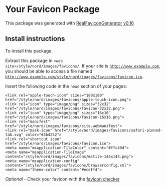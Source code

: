# Your Favicon Package

This package was generated with [RealFaviconGenerator](https://realfavicongenerator.net/) [v0.16](https://realfavicongenerator.net/change_log#v0.16)

## Install instructions

To install this package:

Extract this package in <code>&lt;web site&gt;/style/nord/images/favicons/</code>. If your site is <code>http://www.example.com</code>, you should be able to access a file named <code>http://www.example.com/style/nord/images/favicons/favicon.ico</code>.

Insert the following code in the `head` section of your pages:

    <link rel="apple-touch-icon" sizes="180x180" href="/style/nord/images/favicons/apple-touch-icon.png">
    <link rel="icon" type="image/png" sizes="32x32" href="/style/nord/images/favicons/favicon-32x32.png">
    <link rel="icon" type="image/png" sizes="16x16" href="/style/nord/images/favicons/favicon-16x16.png">
    <link rel="manifest" href="/style/nord/images/favicons/site.webmanifest">
    <link rel="mask-icon" href="/style/nord/images/favicons/safari-pinned-tab.svg" color="#3b4252">
    <link rel="shortcut icon" href="/style/nord/images/favicons/favicon.ico">
    <meta name="msapplication-TileColor" content="#ffc40d">
    <meta name="msapplication-TileImage" content="/style/nord/images/favicons/mstile-144x144.png">
    <meta name="msapplication-config" content="/style/nord/images/favicons/browserconfig.xml">
    <meta name="theme-color" content="#eceff4">

*Optional* - Check your favicon with the [favicon checker](https://realfavicongenerator.net/favicon_checker)